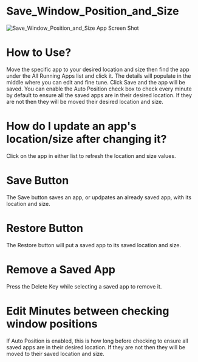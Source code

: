 # Save_Window_Position_and_Size

![Save_Window_Position_and_Size App Screen Shot](https://user-images.githubusercontent.com/11081113/184188229-fa5ebd50-6f7e-45c0-94b8-e3f4d4c36ada.png)

# How to Use?

Move the specific app to your desired location and size then find the app under the All Running Apps list and click it. 
The details will populate in the middle where you can edit and fine tune. Click Save and the app will be saved. 
You can enable the Auto Position check box to check every minute by default to ensure all the saved apps are in their desired location. 
If they are not then they will be moved their desired location and size.

# How do I update an app's location/size after changing it?

Click on the app in either list to refresh the location and size values.

# Save Button

The Save button saves an app, or updpates an already saved app, with its location and size.

# Restore Button

The Restore button will put a saved app to its saved location and size.

# Remove a Saved App

Press the Delete Key while selecting a saved app to remove it.

# Edit Minutes between checking window positions

If Auto Position is enabled, this is how long before checking to ensure all saved apps are in their desired location. If they are not then they will be moved to their saved location and size.
